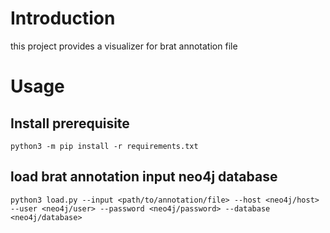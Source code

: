 # Introduction

this project provides a visualizer for brat annotation file

# Usage

## Install prerequisite

```shell
python3 -m pip install -r requirements.txt
```

## load brat annotation input neo4j database

```shell
python3 load.py --input <path/to/annotation/file> --host <neo4j/host> --user <neo4j/user> --password <neo4j/password> --database <neo4j/database>
```

